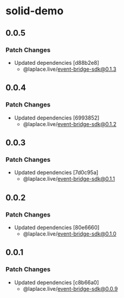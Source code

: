 # solid-demo

## 0.0.5

### Patch Changes

- Updated dependencies [d88b2e8]
  - @laplace.live/event-bridge-sdk@0.1.3

## 0.0.4

### Patch Changes

- Updated dependencies [6993852]
  - @laplace.live/event-bridge-sdk@0.1.2

## 0.0.3

### Patch Changes

- Updated dependencies [7d0c95a]
  - @laplace.live/event-bridge-sdk@0.1.1

## 0.0.2

### Patch Changes

- Updated dependencies [80e6660]
  - @laplace.live/event-bridge-sdk@0.1.0

## 0.0.1

### Patch Changes

- Updated dependencies [c8b66a0]
  - @laplace.live/event-bridge-sdk@0.0.9
